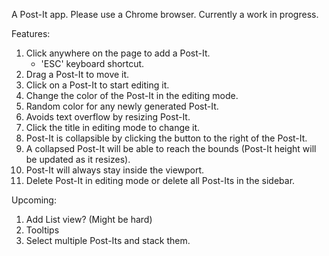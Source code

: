 A Post-It app. Please use a Chrome browser. Currently a work in progress.


Features:
1. Click anywhere on the page to add a Post-It.
    - 'ESC' keyboard shortcut.
2. Drag a Post-It to move it.
3. Click on a Post-It to start editing it.
4. Change the color of the Post-It in the editing mode.
5. Random color for any newly generated Post-It.
6. Avoids text overflow by resizing Post-It.
7. Click the title in editing mode to change it.
8. Post-It is collapsible by clicking the button to the right of the Post-It.
10. A collapsed Post-It will be able to reach the bounds (Post-It height will be updated as it resizes).
11. Post-It will always stay inside the viewport.
12. Delete Post-It in editing mode or delete all Post-Its in the sidebar.


Upcoming:
1. Add List view? (Might be hard)
2. Tooltips
3. Select multiple Post-Its and stack them.